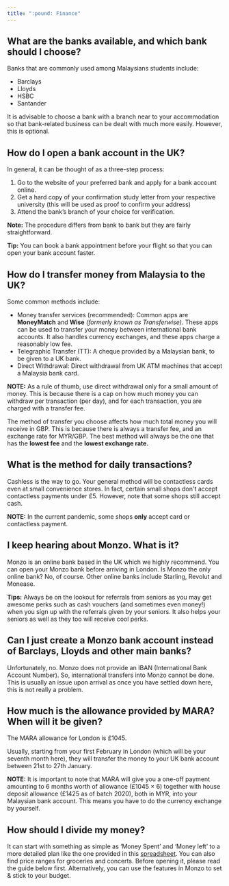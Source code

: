 ```yaml
---
title: ":pound: Finance"
---
```


## What are the banks available, and which bank should I choose?

Banks that are commonly used among Malaysians students include:

- Barclays
- Lloyds
- HSBC
- Santander

It is advisable to choose a bank with a branch near to your accommodation so that bank-related business can be dealt with much more easily. However, this is optional.

## How do I open a bank account in the UK?

In general, it can be thought of as a three-step process:

1. Go to the website of your preferred bank and apply for a bank account online.
2. Get a hard copy of your confirmation study letter from your respective university (this will be used as proof to confirm your address)
3. Attend the bank’s branch of your choice for verification.

**Note:** The procedure differs from bank to bank but they are fairly straightforward.

**Tip:** You can book a bank appointment before your flight so that you can open your bank account faster.

## How do I transfer money from Malaysia to the UK?

Some common methods include:

- Money transfer services (recommended): Common apps are **MoneyMatch** and **Wise** _(formerly known as Transferwise)_. These apps can be used to transfer your money between international bank accounts. It also handles currency exchanges, and these apps charge a reasonably low fee.
- Telegraphic Transfer (TT): A cheque provided by a Malaysian bank, to be given to a UK bank.
- Direct Withdrawal: Direct withdrawal from UK ATM machines that accept a Malaysia bank card.

**NOTE:** As a rule of thumb, use direct withdrawal only for a small amount of money. This is because there is a cap on how much money you can withdraw per transaction (per day), and for each transaction, you are charged with a transfer fee.

The method of transfer you choose affects how much total money you will receive in GBP. This is because there is always a transfer fee, and an exchange rate for MYR/GBP. The best method will always be the one that has the **lowest fee** and the **lowest exchange rate.**

## What is the method for daily transactions?

Cashless is the way to go. Your general method will be contactless cards even at small convenience stores. In fact, certain small shops don't accept contactless payments under £5. However, note that some shops still accept cash.

**NOTE:** In the current pandemic, some shops **only** accept card or contactless payment.

## I keep hearing about Monzo. What is it?

Monzo is an online bank based in the UK which we highly recommend. You can open your Monzo bank before arriving in London. Is Monzo the only online bank? No, of course. Other online banks include Starling, Revolut and Monease.

**Tips:** Always be on the lookout for referrals from seniors as you may get awesome perks such as cash vouchers (and sometimes even money!) when you sign up with the referrals given by your seniors. It also helps your seniors as well as they too will receive cool perks.

## Can I just create a Monzo bank account instead of Barclays, Lloyds and other main banks?

Unfortunately, no. Monzo does not provide an IBAN (International Bank Account Number). So, international transfers into Monzo cannot be done. This is usually an issue upon arrival as once you have settled down here, this is not really a problem.

## How much is the allowance provided by MARA? When will it be given?

The MARA allowance for London is £1045.

Usually, starting from your first February in London (which will be your seventh month here), they will transfer the money to your UK bank account between 21st to 27th January.

**NOTE:** It is important to note that MARA will give you a one-off payment amounting to 6 months worth of allowance (£1045 × 6) together with house deposit allowance (£1425 as of batch 2020), both in MYR, into your Malaysian bank account. This means you have to do the currency exchange by yourself.

## How should I divide my money?

It can start with something as simple as ‘Money Spent’ and ‘Money left’ to a more detailed plan like the one provided in this [spreadsheet](http://tiny.cc/londoncalculator). You can also find price ranges for groceries and concerts. Before opening it, please read the guide below first. Alternatively, you can use the features in Monzo to set & stick to your budget.
